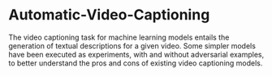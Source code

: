 # Automatic-Video-Captioning
The video captioning task for machine learning models entails the generation of textual descriptions for a given video. Some simpler models have been executed as experiments, with and without adversarial examples, to better understand the pros and cons of existing video captioning models.
